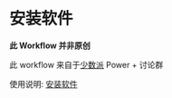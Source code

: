 # 安装软件
**此 Workflow 并非原创**

此 workflow 来自于[少数派](https://www.sspai.com) Power + 讨论群

使用说明: [安装软件](https://www.notion.so/quicy/7efbf80642a4431aae907eb023299f0e)